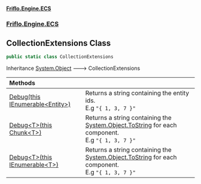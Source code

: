 #### [Friflo.Engine.ECS](index.md 'index')
### [Friflo.Engine.ECS](Friflo.Engine.ECS.md 'Friflo.Engine.ECS')

## CollectionExtensions Class

```csharp
public static class CollectionExtensions
```

Inheritance [System.Object](https://docs.microsoft.com/en-us/dotnet/api/System.Object 'System.Object') &#129106; CollectionExtensions

| Methods | |
| :--- | :--- |
| [Debug(this IEnumerable&lt;Entity&gt;)](CollectionExtensions.Debug(thisIEnumerable_Entity_).md 'Friflo.Engine.ECS.CollectionExtensions.Debug(this System.Collections.Generic.IEnumerable<Friflo.Engine.ECS.Entity>)') | Returns a string containing the entity ids.<br/> E.g `"{ 1, 3, 7 }"` |
| [Debug&lt;T&gt;(this Chunk&lt;T&gt;)](CollectionExtensions.Debug_T_(thisChunk_T_).md 'Friflo.Engine.ECS.CollectionExtensions.Debug<T>(this Friflo.Engine.ECS.Chunk<T>)') | Returns a string containing the [System.Object.ToString](https://docs.microsoft.com/en-us/dotnet/api/System.Object.ToString 'System.Object.ToString') for each component.<br/> E.g `"{ 1, 3, 7 }"` |
| [Debug&lt;T&gt;(this IEnumerable&lt;T&gt;)](CollectionExtensions.Debug_T_(thisIEnumerable_T_).md 'Friflo.Engine.ECS.CollectionExtensions.Debug<T>(this System.Collections.Generic.IEnumerable<T>)') | Returns a string containing the [System.Object.ToString](https://docs.microsoft.com/en-us/dotnet/api/System.Object.ToString 'System.Object.ToString') for each component.<br/> E.g `"{ 1, 3, 7 }"` |
